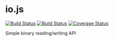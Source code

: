 io.js
=====

[![Build Status](https://travis-ci.org/sergeyt/io.js.png?branch=master)](https://travis-ci.org/sergeyt/io.js)
[![Build Status](https://drone.io/github.com/sergeyt/io.js/status.png)](https://drone.io/github.com/sergeyt/io.js/latest)
[![Coverage Status](https://coveralls.io/repos/sergeyt/io.js/badge.png?branch=master)](https://coveralls.io/r/sergeyt/io.js?branch=master)

Simple binary reading/writing API
